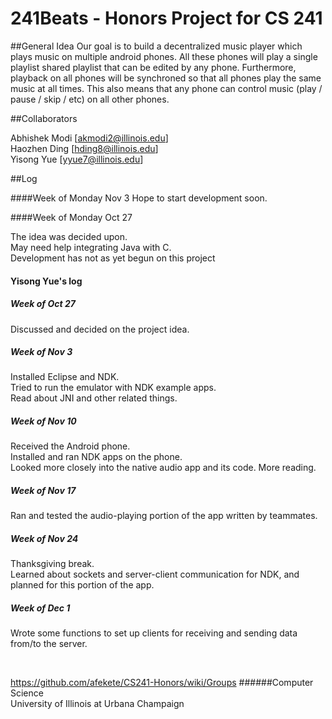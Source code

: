 241Beats - Honors Project for CS 241
============

##General Idea
Our goal is to build a decentralized music player which plays music on multiple android phones. All these phones will play a single playlist shared playlist that can be edited by any phone. Furthermore, playback on all phones will be synchroned so that all phones play the same music at all times. This also means that any phone can control music (play / pause / skip / etc) on all other phones.

##Collaborators

Abhishek Modi [akmodi2@illinois.edu]<br>
Haozhen Ding [hding8@illinois.edu]<br>
Yisong Yue [yyue7@illinois.edu]

##Log

####Week of Monday Nov 3
Hope to start development soon.

####Week of Monday Oct 27

The idea was decided upon.<br>
May need help integrating Java with C.<br>
Development has not as yet begun on this project

#### Yisong Yue's log
##### Week of Oct 27
Discussed and decided on the project idea.

##### Week of Nov 3
Installed Eclipse and NDK.<br>
Tried to run the emulator with NDK example apps.<br>
Read about JNI and other related things.

##### Week of Nov 10
Received the Android phone.<br>
Installed and ran NDK apps on the phone.<br>
Looked more closely into the native audio app and its code. More reading.

##### Week of Nov 17
Ran and tested the audio-playing portion of the app written by teammates.

##### Week of Nov 24
Thanksgiving break.<br>
Learned about sockets and server-client communication for NDK, and planned for this portion of the app.

##### Week of Dec 1
Wrote some functions to set up clients for receiving and sending data from/to the server.

<br>

https://github.com/afekete/CS241-Honors/wiki/Groups
######Computer Science<br>University of Illinois at Urbana Champaign
